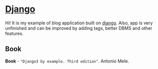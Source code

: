# [Django](https://www.djangoproject.com/)

Hi! It is my example of blog application built on [django](https://github.com/django). Also, app is very unfinished and can be improved by adding tags, better DBMS and other features.

## Book

**Book** - `"Django3 by example. Third edition"`. Antonio Mele.